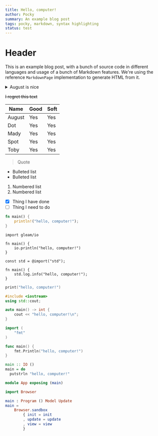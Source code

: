 ```yaml
---
title: Hello, computer!
author: Pocky
summary: An example blog post
tags: pocky, markdown, syntax highlighting
status: test
---
```


# Header

This is an example blog post, with a bunch of source code in different languages
and usage of a bunch of Markdown features. We're using the reference `MarkdownPage`
implementation to generate HTML from it.

<!-- here's a comment! hopefully you can't see it! -->

<details>
<summary>August is nice</summary>
<p>Soft puppy</p>
</details>

~~I regret this text~~

| Name   | Good | Soft |
| ------ | ---- | ---- |
| August | Yes  | Yes  |
| Dot    | Yes  | Yes  |
| Mady   | Yes  | Yes  |
| Spot   | Yes  | Yes  |
| Toby   | Yes  | Yes  |

> Quote

- Bulleted list
- Bulleted list

1. Numbered list
1. Numbered list

- [x] Thing I have done
- [ ] Thing I need to do

```rust
fn main() {
	println!("hello, computer!");
}
```

```gleam
import gleam/io

fn main() {
	io.println("hello, computer!")
}
```

```zig
const std = @import("std");

fn main() {
	std.log.info("hello, computer!");
}
```

```swift
print("hello, computer!")
```

```cpp
#include <iostream>
using std::cout;

auto main() -> int {
	cout << "hello, computer!\n";
}
```

```go
import (
	"fmt"
)

func main() {
	fmt.Println("hello, computer!")
}
```

```haskell
main :: IO ()
main = do
  putstrln "hello, computer!"
```

```elm
module App exposing (main)

import Browser

main : Program () Model Update
main =
    Browser.sandbox
        { init = init
        , update = update
        , view = view
        }
```

